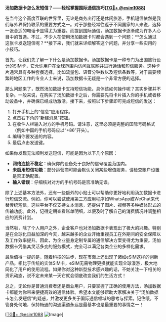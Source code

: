 **汤加数据卡怎么发短信？——轻松掌握国际通信技巧[[TG💪+ @esim1088](https://t.me/s/esim1088)]**

在当今这个高度互联的世界里，无论是商务出行还是休闲旅游，手机短信依然是我们与外界保持联系的重要方式之一。对于那些经常往返于不同国家的人来说，选择一张合适的电话卡显得尤为重要。而提到国际通信，汤加数据卡逐渐成为许多人心目中的首选。不过，不少人在使用汤加数据卡时都会遇到一个问题：**怎么通过这张卡发送短信呢？**接下来，我们就来详细解答这个问题，并分享一些实用的小技巧。

首先，让我们先了解一下什么是汤加数据卡。汤加数据卡是一种专门为出国旅行设计的SIM卡，它允许用户在全球范围内访问互联网并进行通话和短信服务。这种卡片通常具有多种套餐选择，比如流量包、语音分钟数以及短信条数等。对于需要频繁跨地区工作的专业人士来说，汤加数据卡无疑是一个非常方便的选择。

那么问题来了，既然汤加数据卡支持短信功能，具体该如何操作呢？其实步骤并不复杂。一般来说，在购买了汤加数据卡之后，你需要先将卡片插入你的手机或者移动设备中，并确保已经成功激活。接下来，按照以下步骤即可完成短信的发送：

1. 打开手机上的“信息”应用程序。
2. 点击右下角的“新建消息”按钮。
3. 在收件人栏输入对方的手机号码。请注意，这里必须是完整的国际号码格式（例如中国的手机号码应以“+86”开头）。
4. 编辑你要发送的内容。
5. 最后点击发送键。

如果你发现无法顺利发送短信，可能是因为以下几个原因：
- **网络连接不稳定**：确保你的设备处于良好的信号覆盖范围内。
- **未启用短信功能**：部分运营商可能会默认关闭某些增值服务，请检查账户设置是否正确配置。
- **输入错误**：仔细核对对方的手机号码是否准确无误。

除了上述基本方法外，还有一些额外的小贴士可以帮助你更好地利用汤加数据卡进行短信交流。例如，你可以尝试使用第三方应用程序如WhatsApp或WeChat来代替传统短信，这些平台不仅支持文本消息，还提供了图片、视频等多种媒体形式的传输功能。此外，记得定期查看账单明细，以便及时了解自己的消费情况并调整相应的资费计划。

当然啦，除了个人用户之外，企业客户也对汤加数据卡表现出了极大的兴趣。特别是在全球化日益加深的今天，越来越多的企业开始重视员工在外期间的安全保障以及工作效率提升。因此，为企业量身定制专属的通信解决方案变得尤为重要。汤加数据卡凭借其灵活多变的服务模式，完全可以满足各类企业的多样化需求。

最后值得一提的是，随着科技的进步，现在市面上还出现了诸如eSIM这样的创新产品。相比于传统的实体SIM卡，eSIM无需物理更换就能实现全球漫游，极大地简化了用户的使用流程。如果你对这种新型技术感兴趣的话，不妨关注一下相关的资讯动态，说不定未来某一天它就会彻底改变我们的生活方式！

总之，无论你是普通消费者还是商业用户，只要掌握了正确的使用方法，汤加数据卡都能为你带来便捷高效的通信体验。希望本文能够帮助大家解决关于“汤加数据卡怎么发短信”的疑惑，并激发更多关于国际通信领域的思考与探索。记住哦，不管身处何地，保持畅通的沟通渠道永远是最基本也是最重要的事情之一！

[[TG💪+ @esim1088](https://t.me/s/esim1088) ![Image](https://i.postimg.cc/4NQfJmqS/Snipaste-2025-05-13-00-14-12.png)]